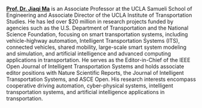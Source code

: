 **[Prof. Dr. Jiaqi Ma]()** is an Associate Professor at the UCLA Samueli School of Engineering and Associate Director of the UCLA Institute of Transportation Studies. He has led over $20 million in research projects funded by agencies such as the U.S. Department of Transportation and the National Science Foundation, focusing on smart transportation systems, including vehicle-highway automation, Intelligent Transportation Systems (ITS), connected vehicles, shared mobility, large-scale smart system modeling and simulation, and artificial intelligence and advanced computing applications in transportation. He serves as the Editor-in-Chief of the IEEE Open Journal of Intelligent Transportation Systems and holds associate editor positions with Nature Scientific Reports, the Journal of Intelligent Transportation Systems, and ASCE Open. His research interests encompass cooperative driving automation, cyber-physical systems, intelligent transportation systems, and artificial intelligence applications in transportation.